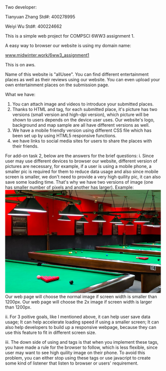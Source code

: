 Two developer:

Tianyuan Zhang
Std#: 400278995

Weiyi Wu
Std#: 400224662


This is a simple web project for COMPSCI 6WW3 assignment 1.

A easy way to browser our website is using my domain name:

www.midwinter.work/6ww3_assignment1

This is on aws.

Name of this website is "allUsee".
You can find different entertainment places as well as their reviews using our website.
You can even upload your own entertainment places on the submission page.

What we have:
 1. You can attach image and videos to introduce your submitted places.
 2. Thanks to HTML <picture> and <source> tag, for each submitted place, it's picture has two versions (small version and high-dpi version), which picture will be shown to users depends on the device user uses. Our website's logo, background and map sample are all have different versions as well.
 3. We have a mobile friendly version using different CSS file which has been set up by using HTML5 responsive functions.
 4. we have links to social media sites for users to share the places with their friends.

 For add-on task 2, below are the answers for the brief questions:
 i. Since user may use different devices to browser our website, different version of pictures are necessary, for example, if a user is using a mobile phone, a smaller pic is required for them to reduce data usage and also since mobile screen is smaller, we don't need to provide a very high quility pic, it can also save some loading time. That's why we have two versions of image (one has smaller number of pixels and another has larger). Example:
    <picture>
            <source media="(min-width: 1200px)" srcset="Steel_City_Billiards1_2x.png">
            <source media="(max-width: 1200px)" srcset="Steel_City_Billiards1.png">
            <img src="Steel_City_Billiards1_2x.png" alt="Image_of_Steel_City_Billiards1" style="width:auto;">
    </picture>
    Our web page will choose the normal image if screen width is smaller than 1200px.
    Our web page will choose the 2x image if screen width is larger than 1200px.

 ii. For 3 poitive goals, like I mentioned above, it can help user save data usage; It can help accelerate loading speed if using a smaller screen; It can also help developers to build up a responsive webpage, because they can use this feature to fit in different screen size.

 iii. The down side of using <picture> and <source> tags is that when you implement these tags, you have made a rule for the browser to follow, which is less flexible, since user may want to see high quility image on their phone. To avoid this problem, you can either stop using these tags or use javacript to create some kind of listener that listen to browser or users' requirement.

